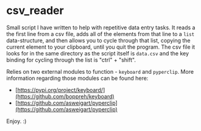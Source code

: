 # csv_reader

Small script I have written to help with repetitive data entry tasks. It reads a the first line from a csv file, adds all of the elements from that line to a `list` data-structure, and then allows you to cycle through that list, copying the current element to your clipboard, until you quit the program. The csv file it looks for in the same directory as the script itself is `data.csv` and the key binding for cycling through the list is "ctrl" + "shift".

Relies on two external modules to function - `keyboard` and `pyperclip`. More information regarding those modules can be found here:
- [https://pypi.org/project/keyboard/](https://github.com/boppreh/keyboard)
- [https://github.com/asweigart/pyperclip](https://github.com/asweigart/pyperclip)

Enjoy. :)
